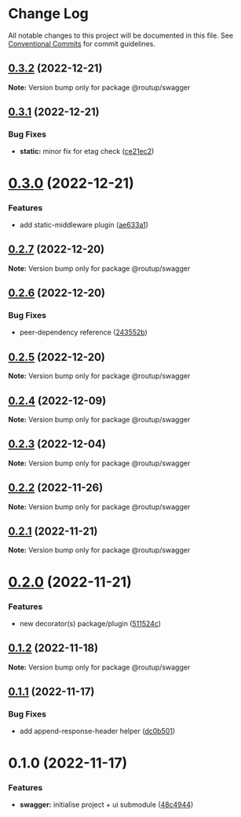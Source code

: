 # Change Log

All notable changes to this project will be documented in this file.
See [Conventional Commits](https://conventionalcommits.org) for commit guidelines.

## [0.3.2](https://github.com/Tada5hi/routup/compare/@routup/swagger@0.3.1...@routup/swagger@0.3.2) (2022-12-21)

**Note:** Version bump only for package @routup/swagger





## [0.3.1](https://github.com/Tada5hi/routup/compare/@routup/swagger@0.3.0...@routup/swagger@0.3.1) (2022-12-21)


### Bug Fixes

* **static:** minor fix for etag check ([ce21ec2](https://github.com/Tada5hi/routup/commit/ce21ec2fd7264c116c99d773c73caeaf12bbdbae))





# [0.3.0](https://github.com/Tada5hi/routup/compare/@routup/swagger@0.2.7...@routup/swagger@0.3.0) (2022-12-21)


### Features

* add static-middleware plugin ([ae633a1](https://github.com/Tada5hi/routup/commit/ae633a18530a236257780c0a4bffc926f93381a1))





## [0.2.7](https://github.com/Tada5hi/routup/compare/@routup/swagger@0.2.6...@routup/swagger@0.2.7) (2022-12-20)

**Note:** Version bump only for package @routup/swagger





## [0.2.6](https://github.com/Tada5hi/routup/compare/@routup/swagger@0.2.5...@routup/swagger@0.2.6) (2022-12-20)


### Bug Fixes

* peer-dependency reference ([243552b](https://github.com/Tada5hi/routup/commit/243552b1e1982237fed259045fd88cfc565d9991))





## [0.2.5](https://github.com/Tada5hi/routup/compare/@routup/swagger@0.2.4...@routup/swagger@0.2.5) (2022-12-20)

**Note:** Version bump only for package @routup/swagger





## [0.2.4](https://github.com/Tada5hi/routup/compare/@routup/swagger@0.2.3...@routup/swagger@0.2.4) (2022-12-09)

**Note:** Version bump only for package @routup/swagger





## [0.2.3](https://github.com/Tada5hi/routup/compare/@routup/swagger@0.2.2...@routup/swagger@0.2.3) (2022-12-04)

**Note:** Version bump only for package @routup/swagger





## [0.2.2](https://github.com/Tada5hi/routup/compare/@routup/swagger@0.2.1...@routup/swagger@0.2.2) (2022-11-26)

**Note:** Version bump only for package @routup/swagger





## [0.2.1](https://github.com/Tada5hi/routup/compare/@routup/swagger@0.2.0...@routup/swagger@0.2.1) (2022-11-21)

**Note:** Version bump only for package @routup/swagger





# [0.2.0](https://github.com/Tada5hi/routup/compare/@routup/swagger@0.1.2...@routup/swagger@0.2.0) (2022-11-21)


### Features

* new decorator(s) package/plugin ([511524c](https://github.com/Tada5hi/routup/commit/511524c854f5cdb7222b4cdea2a252a57c2007d1))





## [0.1.2](https://github.com/Tada5hi/routup/compare/@routup/swagger@0.1.1...@routup/swagger@0.1.2) (2022-11-18)

**Note:** Version bump only for package @routup/swagger





## [0.1.1](https://github.com/Tada5hi/routup/compare/@routup/swagger@0.1.0...@routup/swagger@0.1.1) (2022-11-17)


### Bug Fixes

* add append-response-header helper ([dc0b501](https://github.com/Tada5hi/routup/commit/dc0b5016271d2e93f26ae644847b15795bc2cd00))





# 0.1.0 (2022-11-17)


### Features

* **swagger:** initialise project + ui submodule ([48c4944](https://github.com/Tada5hi/routup/commit/48c4944241a42a49f0ff2e530b5f875e09470ed9))

